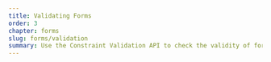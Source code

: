 ```yaml
---
title: Validating Forms
order: 3
chapter: forms
slug: forms/validation
summary: Use the Constraint Validation API to check the validity of form fields.
---
```


